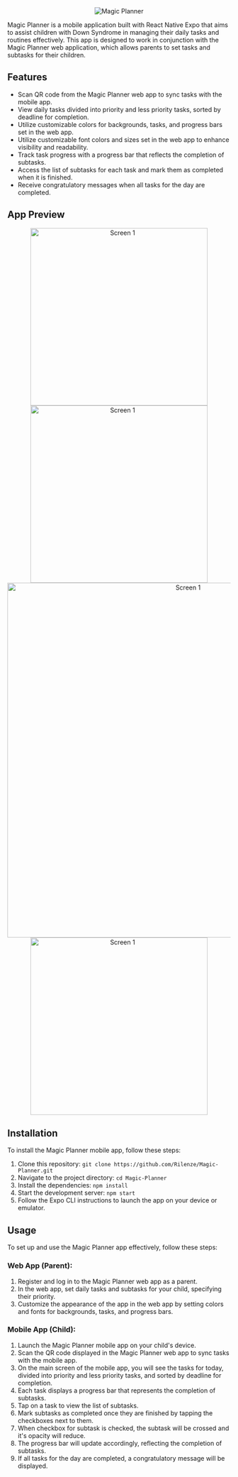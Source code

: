<div align="center">
  <img src="/assets/images/MagicPlanner.png" alt="Magic Planner" />
</div>

Magic Planner is a mobile application built with React Native Expo that aims to assist children with Down Syndrome
in managing their daily tasks and routines effectively. This app is designed to work in conjunction with the Magic Planner
web application, which allows parents to set tasks and subtasks for their children.

## Features

- Scan QR code from the Magic Planner web app to sync tasks with the mobile app.
- View daily tasks divided into priority and less priority tasks, sorted by deadline for completion.
- Utilize customizable colors for backgrounds, tasks, and progress bars set in the web app.
- Utilize customizable font colors and sizes set in the web app to enhance visibility and readability.
- Track task progress with a progress bar that reflects the completion of subtasks.
- Access the list of subtasks for each task and mark them as completed when it is finished.
- Receive congratulatory messages when all tasks for the day are completed.

## App Preview

<div align='center'>
  <img src="/assets/images/ScanMockup.png" alt="Screen 1"  width="400"/>
  <img src="/assets/images/TasksMockup.png" alt="Screen 1"  width="400"/>
  <img src="/assets/images/SubTasksMockup.png" alt="Screen 1"  width="800"/>
  <img src="/assets/images/CongratulationMockup.png" alt="Screen 1"  width="400"/>
</div>

## Installation

To install the Magic Planner mobile app, follow these steps:

1. Clone this repository: `git clone https://github.com/Rilenze/Magic-Planner.git`
2. Navigate to the project directory: `cd Magic-Planner`
3. Install the dependencies: `npm install`
4. Start the development server: `npm start`
5. Follow the Expo CLI instructions to launch the app on your device or emulator.

## Usage

To set up and use the Magic Planner app effectively, follow these steps:

### Web App (Parent):

1. Register and log in to the Magic Planner web app as a parent.
2. In the web app, set daily tasks and subtasks for your child, specifying their priority.
3. Customize the appearance of the app in the web app by setting colors and fonts for backgrounds, tasks, and progress bars.

### Mobile App (Child):

1. Launch the Magic Planner mobile app on your child's device.
2. Scan the QR code displayed in the Magic Planner web app to sync tasks with the mobile app.
3. On the main screen of the mobile app, you will see the tasks for today, divided into priority and less priority tasks, and sorted by deadline for completion.
4. Each task displays a progress bar that represents the completion of subtasks.
5. Tap on a task to view the list of subtasks.
6. Mark subtasks as completed once they are finished by tapping the checkboxes next to them.
7. When checkbox for subtask is checked, the subtask will be crossed and it's opacity will reduce.
8. The progress bar will update accordingly, reflecting the completion of subtasks.
9. If all tasks for the day are completed, a congratulatory message will be displayed.
